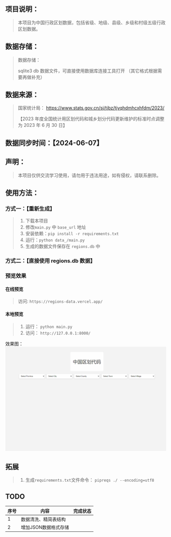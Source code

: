 ## 项目说明：

> 本项目为中国行政区划数据，包括省级、地级、县级、乡级和村级五级行政区划数据。

## 数据存储：

> 数据存储：
>
> sqlite3 db 数据文件，可直接使用数据库连接工具打开 （其它格式根据需要再做补充）

## 数据来源：

> 国家统计局：
> https://www.stats.gov.cn/sj/tjbz/tjyqhdmhcxhfdm/2023/
>
> 【2023 年度全国统计用区划代码和城乡划分代码更新维护的标准时点调整为 2023 年 6 月 30 日】

## 数据同步时间：【2024-06-07】

## 声明：

> 本项目仅供交流学习使用，请勿用于违法用途，如有侵权，请联系删除。

## 使用方法：

### 方式一：【重新生成】
> 1. 下载本项目
> 2. 修改`main.py` 中 `base_url` 地址
> 3. 安装依赖：`pip install -r requirements.txt`
> 4. 运行：`python data_/main.py`
> 5. 生成的数据文件保存在 `regions.db` 中

### 方式二：【直接使用 regions.db 数据】


### 预览效果

#### 在线预览

> 访问: `https://regions-data.vercel.app/`

#### 本地预览
> 1. 运行： `python main.py`
> 2. 访问： `http://127.0.0.1:8000/`

效果图：
![xg](./images/xg.gif)


## 拓展

> 1. 生成`requirements.txt`文件命令： `pipreqs ./ --encoding=utf8`

## TODO

| 序号 | 内容                 | 完成状态 |
| ---- | -------------------- | -------- |
| 1    | 数据清洗、精简表结构 |          |
| 2    | 增加JSON数据格式存储 |          |
